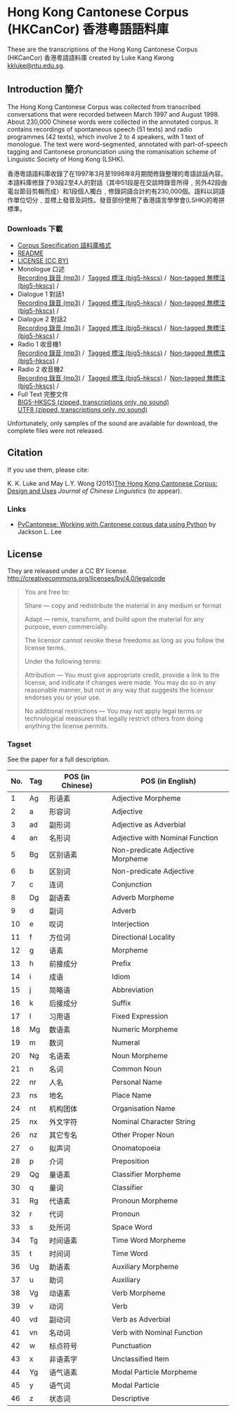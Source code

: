 # Hong Kong Cantonese Corpus (HKCanCor) 香港粵語語料庫

These are the transcriptions of the Hong Kong Cantonese Corpus
(HKCanCor) 香港粵語語料庫 created by Luke Kang Kwong <kkluke@ntu.edu.sg>.

## Introduction 簡介


The Hong Kong Cantonese Corpus was collected from transcribed
conversations that were recorded between March 1997 and August 1998.
About 230,000 Chinese words were collected in the annotated corpus. It
contains recordings of spontaneous speech (51 texts) and radio
programmes (42 texts), which involve 2 to 4 speakers, with 1 text of
monologue. The text were word-segmented, annotated with part-of-speech
tagging and Cantonese pronunciation using the romanisation scheme of
Linguistic Society of Hong Kong (LSHK).

香港粵語語料庫收錄了在1997年3月至1998年8月期間修錄整理的粵語談話內容。本語料庫修錄了93段2至4人的對話（其中51段是在交談時錄音所得﹐另外42段由電台節目剪輯而成）和1段個人獨白﹐修錄詞語合計約有230,000個。語料以詞語作單位切分﹐並標上發音及詞性。發音部份使用了香港語言學學會(LSHK)的粵拼標準。

### Downloads 下載

-   [Corpus Specification 語料庫格式](data/format_v.pdf)
-   [README](data/README)
-   [LICENSE (CC BY)](data/LICENSE)
-   Monologue 口述\
    [Recording 錄音 (mp3)](sample/m.mp3) /  [Tagged
    標注 (big5-hkscs)](sample/m_v.txt) /  [Non-tagged
    無標注 (big5-hkscs)](sample/m_h.txt) / 
-   Dialogue 1 對話1\
    [Recording 錄音 (mp3)](sample/d1.mp3) /  [Tagged
    標注 (big5-hkscs)](sample/d1_v.txt) /  [Non-tagged
    無標注 (big5-hkscs)](sample/d1_h.txt) / 
-   Dialogue 2 對話2\
    [Recording 錄音 (mp3)](sample/d2.mp3) /  [Tagged
    標注 (big5-hkscs)](sample/d2_v.txt) /  [Non-tagged
    無標注 (big5-hkscs)](sample/d2_h.txt) / 
-   Radio 1 收音機1\
    [Recording 錄音 (mp3)](sample/r1.mp3) /  [Tagged
    標注 (big5-hkscs)](sample/r1_v.txt) /  [Non-tagged
    無標注 (big5-hkscs)](sample/r1_h.txt) / 
-   Radio 2 收音機2\
    [Recording 錄音 (mp3)](sample/r2.mp3) /  [Tagged
    標注 (big5-hkscs)](sample/r2_v.txt) /  [Non-tagged
    無標注 (big5-hkscs)](sample/r2_h.txt) / 
-   Full Text 完整文件\
    [BIG5-HKSCS (zipped, transcriptions only,
    no sound)](data/hkcancor-big5hkscs.zip)\
    [UTF8 (zipped, transcriptions only,
    no sound)](data/hkcancor-utf8.zip)

Unfortunately, only samples of the sound are available for download, the complete files were not released.

## Citation
If you use them, please cite:

K. K. Luke and May L.Y. Wong (2015)[The Hong Kong Cantonese Corpus:
Design and Uses](data/LukeWong_Hong-Kong-Cantonese-Corpus.pdf) *Journal of Chinese Linguistics* (to appear).

### Links

-   [PyCantonese: Working with Cantonese corpus data using
    Python](https://github.com/pycantonese/pycantonese) by Jackson L.
    Lee



## License
They are released under a CC BY license.
<http://creativecommons.org/licenses/by/4.0/legalcode>

> You are free to:
>
>   Share — copy and redistribute the material in any medium or format
>
>   Adapt — remix, transform, and build upon the material
>   for any purpose, even commercially.
> 
> The licensor cannot revoke these freedoms as long as you follow the license terms.
> 
> Under the following terms:
> 
>   Attribution — You must give appropriate credit, provide a link to
>   the license, and indicate if changes were made. You may do so in
>   any reasonable manner, but not in any way that suggests the
>   licensor endorses you or your use.
> 
>   No additional restrictions — You may not apply legal terms or
>   technological measures that legally restrict others from doing
>   anything the license permits.
> 

### Tagset

See the paper for a full description.

| No. | Tag | POS (in Chinese) | POS (in English)                 |
|-----|-----|------------------|----------------------------------|
| 1   | Ag  | 形语素           | Adjective Morpheme               |
| 2   | a   | 形容词           | Adjective                        |
| 3   | ad  | 副形词           | Adjective as Adverbial           |
| 4   | an  | 名形词           | Adjective with Nominal Function  |
| 5   | Bg  | 区别语素         | Non-predicate Adjective Morpheme |
| 6   | b   | 区别词           | Non-predicate Adjective          |
| 7   | c   | 连词             | Conjunction                      |
| 8   | Dg  | 副语素           | Adverb Morpheme                  |
| 9   | d   | 副词             | Adverb                           |
| 10  | e   | 叹词             | Interjection                     |
| 11  | f   | 方位词           | Directional Locality             |
| 12  | g   | 语素             | Morpheme                         |
| 13  | h   | 前接成分         | Prefix                           |
| 14  | i   | 成语             | Idiom                            |
| 15  | j   | 简略语           | Abbreviation                     |
| 16  | k   | 后接成分         | Suffix                           |
| 17  | l   | 习用语           | Fixed Expression                 |
| 18  | Mg  | 数语素           | Numeric Morpheme                 |
| 19  | m   | 数词             | Numeral                          |
| 20  | Ng  | 名语素           | Noun Morpheme                    |
| 21  | n   | 名词             | Common Noun                      |
| 22  | nr  | 人名             | Personal Name                    |
| 23  | ns  | 地名             | Place Name                       |
| 24  | nt  | 机构团体         | Organisation Name                |
| 25  | nx  | 外文字符         | Nominal Character String         |
| 26  | nz  | 其它专名         | Other Proper Noun                |
| 27  | o   | 拟声词           | Onomatopoeia                     |
| 28  | p   | 介词             | Preposition                      |
| 29  | Qg  | 量语素           | Classifier Morpheme              |
| 30  | q   | 量词             | Classifier                       |
| 31  | Rg  | 代语素           | Pronoun Morpheme                 |
| 32  | r   | 代词             | Pronoun                          |
| 33  | s   | 处所词           | Space Word                       |
| 34  | Tg  | 时间语素         | Time Word Morpheme               |
| 35  | t   | 时间词           | Time Word                        |
| 36  | Ug  | 助语素           | Auxiliary Morpheme               |
| 37  | u   | 助词             | Auxiliary                        |
| 38  | Vg  | 动语素           | Verb Morpheme                    |
| 39  | v   | 动词             | Verb                             |
| 40  | vd  | 副动词           | Verb as Adverbial                |
| 41  | vn  | 名动词           | Verb with Nominal Function       |
| 42  | w   | 标点符号         | Punctuation                      |
| 43  | x   | 非语素字         | Unclassified Item                |
| 44  | Yg  | 语气语素         | Modal Particle Morpheme          |
| 45  | y   | 语气词           | Modal Particle                   |
| 46  | z   | 状态词           | Descriptive                      |
